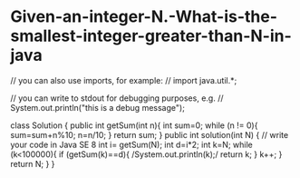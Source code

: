 # Given-an-integer-N.-What-is-the-smallest-integer-greater-than-N-in-java

// you can also use imports, for example:
// import java.util.*;

// you can write to stdout for debugging purposes, e.g.
// System.out.println("this is a debug message");

class Solution {
    public int getSum(int n){
        int sum=0;
        while (n != 0){
            sum=sum+n%10;
            n=n/10;
        }
        return sum;
    }
    public int solution(int N) {
        // write your code in Java SE 8
        int i= getSum(N);
        int d=i*2;
        int k=N;
        while (k<100000){
            if (getSum(k)==d){
                /System.out.println(k);/
                return k;
            }
            k++;
        }
        return N;
    } 
}
